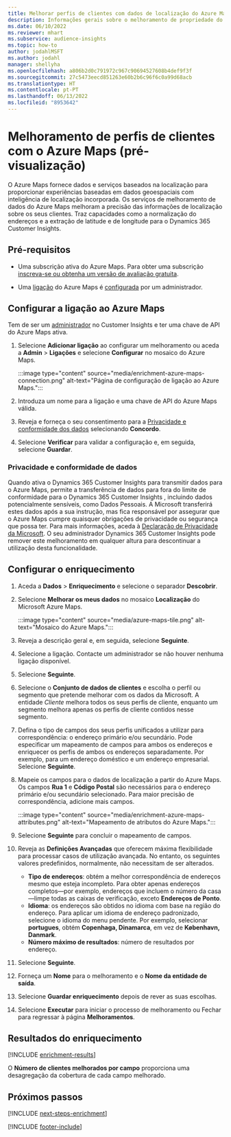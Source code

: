 ```yaml
---
title: Melhorar perfis de clientes com dados de localização do Azure Maps
description: Informações gerais sobre o melhoramento de propriedade do Azure Maps.
ms.date: 06/10/2022
ms.reviewer: mhart
ms.subservice: audience-insights
ms.topic: how-to
author: jodahlMSFT
ms.author: jodahl
manager: shellyha
ms.openlocfilehash: a806b2d0c791972c967c90694527608b4def9f3f
ms.sourcegitcommit: 27c5473eecd851263e60b2b6c96f6c0a99d68acb
ms.translationtype: HT
ms.contentlocale: pt-PT
ms.lasthandoff: 06/13/2022
ms.locfileid: "8953642"
---
```

# <a name="enrichment-of-customer-profiles-with-azure-maps-preview"></a>Melhoramento de perfis de clientes com o Azure Maps (pré-visualização)

O Azure Maps fornece dados e serviços baseados na localização para proporcionar experiências baseadas em dados geoespaciais com inteligência de localização incorporada. Os serviços de melhoramento de dados do Azure Maps melhoram a precisão das informações de localização sobre os seus clientes. Traz capacidades como a normalização do endereços e a extração de latitude e de longitude para o Dynamics 365 Customer Insights.

## <a name="prerequisites"></a>Pré-requisitos

- Uma subscrição ativa do Azure Maps. Para obter uma subscrição [inscreva-se ou obtenha um versão de avaliação gratuita](https://azure.microsoft.com/services/azure-maps/).

- Uma [ligação](connections.md) do Azure Maps é [configurada](#configure-the-connection-for-azure-maps) por um administrador.

## <a name="configure-the-connection-for-azure-maps"></a>Configurar a ligação ao Azure Maps

Tem de ser um [administrador](permissions.md#admin) no Customer Insights e ter uma chave de API do Azure Maps ativa.

1. Selecione **Adicionar ligação** ao configurar um melhoramento ou aceda a **Admin** > **Ligações** e selecione **Configurar** no mosaico do Azure Maps.

   :::image type="content" source="media/enrichment-azure-maps-connection.png" alt-text="Página de configuração de ligação ao Azure Maps.":::

1. Introduza um nome para a ligação e uma chave de API do Azure Maps válida.

1. Reveja e forneça o seu consentimento para a [Privacidade e conformidade dos dados](#data-privacy-and-compliance) selecionando **Concordo**.

1. Selecione **Verificar** para validar a configuração e, em seguida, selecione **Guardar**.

### <a name="data-privacy-and-compliance"></a>Privacidade e conformidade de dados

Quando ativa o Dynamics 365 Customer Insights para transmitir dados para o Azure Maps, permite a transferência de dados para fora do limite de conformidade para o Dynamics 365 Customer Insights , incluindo dados potencialmente sensíveis, como Dados Pessoais. A Microsoft transferirá estes dados após a sua instrução, mas fica responsável por assegurar que o Azure Maps cumpre quaisquer obrigações de privacidade ou segurança que possa ter. Para mais informações, aceda à [Declaração de Privacidade da Microsoft](https://go.microsoft.com/fwlink/?linkid=396732).
O seu administrador Dynamics 365 Customer Insights pode remover este melhoramento em qualquer altura para descontinuar a utilização desta funcionalidade.

## <a name="configure-the-enrichment"></a>Configurar o enriquecimento

1. Aceda a **Dados** > **Enriquecimento** e selecione o separador **Descobrir**.

1. Selecione **Melhorar os meus dados** no mosaico **Localização** do Microsoft Azure Maps.

   :::image type="content" source="media/azure-maps-tile.png" alt-text="Mosaico do Azure Maps.":::

1. Reveja a descrição geral e, em seguida, selecione **Seguinte**.

1. Selecione a ligação. Contacte um administrador se não houver nenhuma ligação disponível.

1. Selecione **Seguinte**.

1. Selecione o **Conjunto de dados de clientes** e escolha o perfil ou segmento que pretende melhorar com os dados da Microsoft. A entidade *Cliente* melhora todos os seus perfis de cliente, enquanto um segmento melhora apenas os perfis de cliente contidos nesse segmento.

1. Defina o tipo de campos dos seus perfis unificados a utilizar para correspondência: o endereço primário e/ou secundário. Pode especificar um mapeamento de campos para ambos os endereços e enriquecer os perfis de ambos os endereços separadamente. Por exemplo, para um endereço doméstico e um endereço empresarial. Selecione **Seguinte**.

1. Mapeie os campos para o dados de localização a partir do Azure Maps. Os campos **Rua 1** e **Código Postal** são necessários para o endereço primário e/ou secundário selecionado. Para maior precisão de correspondência, adicione mais campos.

   :::image type="content" source="media/enrichment-azure-maps-attributes.png" alt-text="Mapeamento de atributos do Azure Maps.":::

1. Selecione **Seguinte** para concluir o mapeamento de campos.

1. Reveja as **Definições Avançadas** que oferecem máxima flexibilidade para processar casos de utilização avançada. No entanto, os seguintes valores predefinidos, normalmente, não necessitam de ser alterados.

   - **Tipo de endereços**: obtém a melhor correspondência de endereços mesmo que esteja incompleto. Para obter apenas endereços completos&mdash;por exemplo, endereços que incluem o número da casa&mdash;limpe todas as caixas de verificação, exceto **Endereços de Ponto**.
   - **Idioma**: os endereços são obtidos no idioma com base na região do endereço. Para aplicar um idioma de endereço padronizado, selecione o idioma do menu pendente. Por exemplo, selecionar **portugues**, obtém **Copenhaga, Dinamarca**, em vez de **København, Danmark**.
   - **Número máximo de resultados**: número de resultados por endereço.

1. Selecione **Seguinte**.

1. Forneça um **Nome** para o melhoramento e o **Nome da entidade de saída**.

1. Selecione **Guardar enriquecimento** depois de rever as suas escolhas.

1. Selecione **Executar** para iniciar o processo de melhoramento ou Fechar para regressar à página **Melhoramentos**.

## <a name="enrichment-results"></a>Resultados do enriquecimento

[!INCLUDE [enrichment-results](includes/enrichment-results.md)]

O **Número de clientes melhorados por campo** proporciona uma desagregação da cobertura de cada campo melhorado.

## <a name="next-steps"></a>Próximos passos

[!INCLUDE [next-steps-enrichment](includes/next-steps-enrichment.md)]

[!INCLUDE [footer-include](includes/footer-banner.md)]
